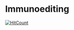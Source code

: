 # Immunoediting

[![HitCount](http://hits.dwyl.com/wt12318/XSLiuLab/Immunoediting.svg)](http://hits.dwyl.com/wt12318/XSLiuLab/Immunoediting)
